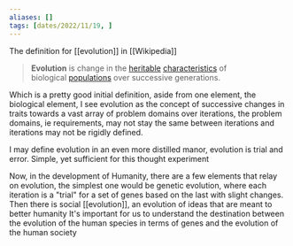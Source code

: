 ```yaml
---
aliases: []
tags: [dates/2022/11/19, ]
---
```

The definition for [[evolution]] in [[Wikipedia]]
> **Evolution** is change in the [heritable](https://en.wikipedia.org/wiki/Heredity "Heredity") [characteristics](https://en.wikipedia.org/wiki/Phenotypic_trait "Phenotypic trait") of biological [populations](https://en.wikipedia.org/wiki/Population "Population") over successive generations.

Which is a pretty good initial definition, aside from one element, the biological element, I see evolution as the concept of successive changes in traits towards a vast array of problem domains over iterations, the problem domains, ie requirements, may not stay the same between iterations and iterations may not be rigidly defined. 

I may define evolution in an even more distilled manor, evolution is trial and error. Simple, yet sufficient for this thought experiment

Now, in the development of Humanity, there are a few elements that relay on evolution, the simplest one would be genetic evolution, where each iteration is a "trial" for a set of genes based on the last with slight changes. Then there is social [[evolution]], an evolution of ideas that are meant to better humanity 
It's important for us to understand the destination between the evolution of the human species in terms of genes and the evolution of the human society